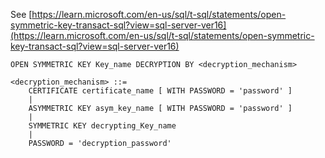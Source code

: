See [https://learn.microsoft.com/en-us/sql/t-sql/statements/open-symmetric-key-transact-sql?view=sql-server-ver16](https://learn.microsoft.com/en-us/sql/t-sql/statements/open-symmetric-key-transact-sql?view=sql-server-ver16)
```
OPEN SYMMETRIC KEY Key_name DECRYPTION BY <decryption_mechanism>  
  
<decryption_mechanism> ::=  
    CERTIFICATE certificate_name [ WITH PASSWORD = 'password' ]  
    |  
    ASYMMETRIC KEY asym_key_name [ WITH PASSWORD = 'password' ]  
    |  
    SYMMETRIC KEY decrypting_Key_name  
    |  
    PASSWORD = 'decryption_password'
```
